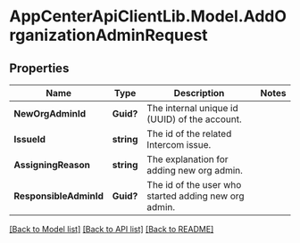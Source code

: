 # AppCenterApiClientLib.Model.AddOrganizationAdminRequest
## Properties

Name | Type | Description | Notes
------------ | ------------- | ------------- | -------------
**NewOrgAdminId** | **Guid?** | The internal unique id (UUID) of the account. | 
**IssueId** | **string** | The id of the related Intercom issue. | 
**AssigningReason** | **string** | The explanation for adding new org admin. | 
**ResponsibleAdminId** | **Guid?** | The id of the user who started adding new org admin. | 

[[Back to Model list]](../README.md#documentation-for-models) [[Back to API list]](../README.md#documentation-for-api-endpoints) [[Back to README]](../README.md)

